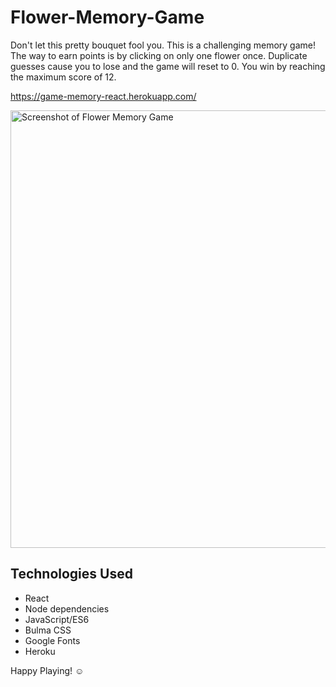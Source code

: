 # Flower-Memory-Game

Don't let this pretty bouquet fool you. This is a challenging memory game! The way to earn points is by
clicking on only one flower once. Duplicate guesses cause you to lose and the game will reset to 0. You win by reaching the maximum score
of 12.

https://game-memory-react.herokuapp.com/

<img src="client\public\assets\images\screenshot.jpg" alt="Screenshot of Flower Memory Game" width="700">

## Technologies Used
* React
* Node dependencies
* JavaScript/ES6
* Bulma CSS
* Google Fonts
* Heroku

Happy Playing! :relaxed:
